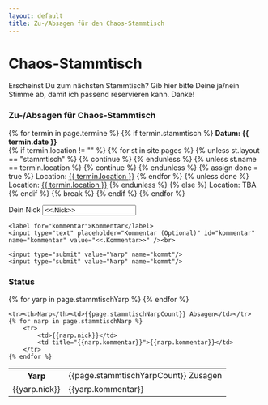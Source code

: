 ```yaml
---
layout: default
title: Zu-/Absagen für den Chaos-Stammtisch
---
```


# Chaos-Stammtisch

Erscheinst Du zum nächsten Stammtisch? Gib hier bitte Deine ja/nein
Stimme ab, damit ich passend reservieren kann. Danke!

### Zu-/Absagen für Chaos-Stammtisch

<p>
{% for termin in page.termine %}
	{% if termin.stammtisch %}
		<b>Datum: {{ termin.date }}</b><br>
		{% if termin.location != "" %}
			{% for st in site.pages %}
				{% unless st.layout == "stammtisch" %}
					{% continue %}
				{% endunless %}
				{% unless st.name == termin.location %}
					{% continue %}
				{% endunless %}
				{% assign done = true %}
				Location: <a href="{{ st.url }}">{{ termin.location }}</a>
			{% endfor %}
			{% unless done %}
				Location: <a href="stammtisch.html">{{ termin.location }}</a>
			{% endunless %}
		{% else %}
			Location: TBA
		{% endif %}
		{% break %}
	{% endif %}
{% endfor %}
</p>


<form method="POST">
	<label for="nick">Dein Nick</label>
	<input type="text" placeholder="Dein Nick" id="nick" name="nick" value="<<.Nick>>" required="required"/><br>

	<label for="kommentar">Kommentar</label>
	<input type="text" placeholder="Kommentar (Optional)" id="kommentar" name="kommentar" value="<<.Kommentar>>" /><br>

	<input type="submit" value="Yarp" name="kommt"/>
	<input type="submit" value="Narp" name="kommt"/>
</form>


### Status
<table>
	<tr><th>Yarp</th><td>{{page.stammtischYarpCount}} Zusagen</td></tr>
	{% for yarp in page.stammtischYarp %}
		<tr>
			<td>{{yarp.nick}}</td>
			<td title="{{yarp.kommentar}}">{{yarp.kommentar}}</td>
		</tr>
	{% endfor %}

	<tr><th>Narp</th><td>{{page.stammtischNarpCount}} Absagen</td></tr>
	{% for narp in page.stammtischNarp %}
		<tr>
			<td>{{narp.nick}}</td>
			<td title="{{narp.kommentar}}">{{narp.kommentar}}</td>
		</tr>
	{% endfor %}
</table>
